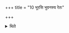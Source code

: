 +++
title = "10 भूरसि भुवनस्य रेतः"

+++

<details><summary>थिते</summary>

भूरसि भुवनस्य रेतः । इष्टका स्वर्गो लोकः । वाचा त्वान्वारोहामि । अग्निर्ज्योतिर्ज्योतिरग्निः । तया देवतयाङ्गिरस्वद्ध्रुवा सीद । सूरसि सुवनस्य रेतः । इष्टका स्वर्गो लोकः । मनसा त्वान्वारोहामि । सूर्यो ज्योतिर्ज्योतिः सूर्यः । तया देवतयाङ्गिरस्वद्ध्रुवा सीदेत्यन्वारोहे द्वे १०
</details>
